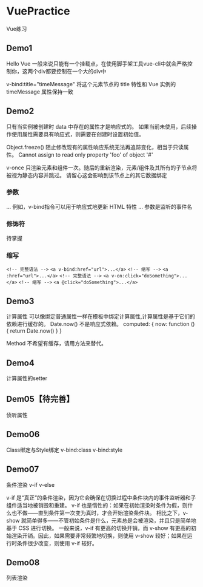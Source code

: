 # VuePractice
Vue练习

## Demo1
Hello Vue
一般来说只能有一个挂载点，在使用脚手架工具vue-cli中就会严格控制你，这两个div都要控制在一个大的div中

v-bind:title="timeMessage"
将这个元素节点的 title 特性和 Vue 实例的 timeMessage 属性保持一致


## Demo2
只有当实例被创建时 data 中存在的属性才是响应式的。
如果当前未使用，后续操作使用属性需要具有响应式，则需要在创建时设置初始值。

Object.freeze()
阻止修改现有的属性响应系统无法再追踪变化，相当于只读属性。
Cannot assign to read only property 'foo' of object '#<Object>'

v-once
只渲染元素和组件一次。随后的重新渲染，元素/组件及其所有的子节点将被视为静态内容并跳过。
请留心这会影响到该节点上的其它数据绑定

### 参数
<a v-bind:href="url">...</a>
例如，v-bind指令可以用于响应式地更新 HTML 特性
<a v-on:click="doSomething">...</a>
参数是监听的事件名

### 修饰符
待掌握

### 缩写
`<!-- 完整语法 -->`
`<a v-bind:href="url">...</a>`
`<!-- 缩写 -->`
`<a :href="url">...</a>`
`<!-- 完整语法 -->`
`<a v-on:click="doSomething">...</a>`
`<!-- 缩写 -->`
`<a @click="doSomething">...</a>`

## Demo3
计算属性
可以像绑定普通属性一样在模板中绑定计算属性,计算属性是基于它们的依赖进行缓存的。
Date.now() 不是响应式依赖。
computed: {
  now: function () {
    return Date.now()
  }
}

Method
不希望有缓存，请用方法来替代。

## Demo4
计算属性的setter

## Dem05【待完善】
侦听属性

## Demo06
Class绑定与Style绑定
v-bind:class
v-bind:style

## Demo07
条件渲染
v-if
v-else

v-if 是“真正”的条件渲染，因为它会确保在切换过程中条件块内的事件监听器和子组件适当地被销毁和重建。
v-if 也是惰性的：如果在初始渲染时条件为假，则什么也不做——直到条件第一次变为真时，才会开始渲染条件块。
相比之下，v-show 就简单得多——不管初始条件是什么，元素总是会被渲染，并且只是简单地基于 CSS 进行切换。
一般来说，v-if 有更高的切换开销，而 v-show 有更高的初始渲染开销。因此，如果需要非常频繁地切换，则使用 v-show 较好；如果在运行时条件很少改变，则使用 v-if 较好。

## Demo08
列表渲染



